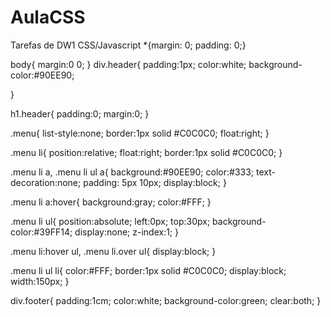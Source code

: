 # AulaCSS
Tarefas de DW1 CSS/Javascript
*{margin: 0; padding: 0;}

body{
	margin:0 0;
}
div.header{
	padding:1px;
	color:white;
	background-color:#90EE90;

}

h1.header{
	padding:0;
	margin:0;
}

.menu{
	list-style:none;
	border:1px solid #C0C0C0;
	float:right;
}

.menu li{
	position:relative;
	float:right;
	border:1px solid #C0C0C0;
}

.menu li a, .menu li ul a{
	background:#90EE90;
	color:#333;
	text-decoration:none;
	padding: 5px 10px;
	display:block;
}

.menu li a:hover{
	background:gray;
	color:#FFF;
}

.menu li ul{
	position:absolute;
	left:0px;
	top:30px;
	background-color:#39FF14;
	display:none;
	z-index:1;
}

.menu li:hover ul, .menu li.over ul{
	display:block;
}

.menu li ul li{
	color:#FFF;
	border:1px solid #C0C0C0;
	display:block;
	width:150px;
}

div.footer{
	padding:1cm;
	color:white;
	background-color:green;
	clear:both;
}
